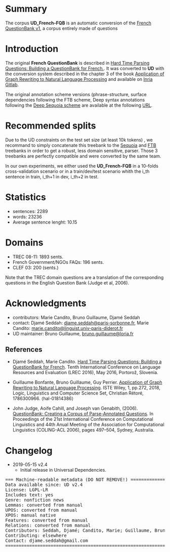 # Summary

The corpus **UD_French-FQB** is an automatic conversion of the [French QuestionBank v1](http://alpage.inria.fr/Treebanks/FQB/), a corpus entirely made of questions

# Introduction

The original **French QuestionBank** is described in [Hard Time Parsing Questions: Building a QuestionBank for French.](https://hal.archives-ouvertes.fr/hal-01457184v2).
It was converted to **UD** with the conversion system described in the chapter 3 of the book [Application of Graph Rewriting to Natural Language Processing](https://hal.inria.fr/hal-01814386) and available on [Inria Gitlab](https://gitlab.inria.fr/grew/SSQ_UD).

The original annotation scheme versions (phrase-structure, surface dependencies following the FTB scheme, Deep syntax annotations following the [Deep Sequoia scheme](https://deep-sequoia.inria.fr) are available at the following [URL](http://alpage.inria.fr/Treebanks/FQB/).

# Recommended splits
Due to the UD constraints on the test set size (at least 10k tokens) , we recommand to simply concatenate this treebank to the [Sequoia](https://universaldependencies.org/treebanks/fr_sequoia/index.html) and [FTB](https://github.com/UniversalDependencies/UD_French-FTB) treebanks in order to get a robust, less domain sensitive, parser. Those 3 treebanks are perfectly compatible and were converted by the same team.

In our own experiments, we either used the **UD_French-FQB** in a 10-folds cross-validation scenario or in a train/dev/test scenario whith the  i_th sentence in train, i_th+1 in dev, i_th+2 in test.


# Statistics
* sentences: 2289
* words: 23236
* Average sentence lenght: 10.15

# Domains
* TREC 08-11: 1893 sents.
* French Government/NGOs FAQs: 196 sents.
* CLEF 03: 200 (sents.)

Note that the TREC domain questions are a translation of the corresponding questions in the English Question Bank (Judge et al, 2006).



# Acknowledgments
* contributors: Marie Candito, Bruno Guillaume, Djamé Seddah
* contact: Djamé Seddah: djame.seddah@paris-sorbonne.fr, Marie Candito: marie.candito@linguist.univ-paris-diderot.fr
* UD maintainer: Bruno Guillaume, bruno.guillaume@loria.fr


## References

* Djamé Seddah, Marie Candito. [Hard Time Parsing Questions: Building a QuestionBank for French](https://hal.archives-ouvertes.fr/hal-01457184). Tenth International Conference on Language Resources and Evaluation (LREC 2016), May 2016, Portorož, Slovenia.

* Guillaume Bonfante, Bruno Guillaume, Guy Perrier. [Application of Graph Rewriting to Natural Language Processing](https://hal.inria.fr/hal-01814386). ISTE Wiley, 1, pp.272, 2018, Logic, Linguistics and Computer Science Set, Christian Rétoré, 1786300966. ⟨hal-01814386⟩

* John Judge, Aoife Cahill,  and Joseph van Genabith,  (2006). [QuestionBank: Creating a Corpus of Parse-Annotated Questions](https://aclweb.org/anthology/papers/P/P06/P06-1063/). In Proceedings of the 21st International Conference on Computational Linguistics and 44th Anual Meeting of the Association for Computational Linguistics (COLING-ACL 2006), pages 497–504, Sydney, Australia.


# Changelog

* 2019-05-15 v2.4
  * Initial release in Universal Dependencies.



<pre>
=== Machine-readable metadata (DO NOT REMOVE!) ================================
Data available since: UD v2.4
License: LGPL-LR
Includes text: yes
Genre: nonfiction news
Lemmas: converted from manual
UPOS: converted from manual
XPOS: manual native
Features: converted from manual
Relations: converted from manual
Contributors: Seddah, Djamé; Candito, Marie; Guillaume, Bruno
Contributing: elsewhere
Contact: djame.seddah@gmail.com
===============================================================================
</pre>
